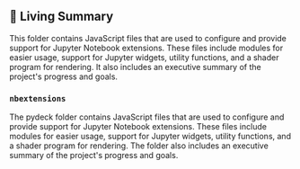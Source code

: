 

<!-- Living README Summary -->
## 🌳 Living Summary

This folder contains JavaScript files that are used to configure and provide support for Jupyter Notebook extensions. These files include modules for easier usage, support for Jupyter widgets, utility functions, and a shader program for rendering. It also includes an executive summary of the project's progress and goals.


### `nbextensions`

The pydeck folder contains JavaScript files that are used to configure and provide support for Jupyter Notebook extensions. These files include modules for easier usage, support for Jupyter widgets, utility functions, and a shader program for rendering. The folder also includes an executive summary of the project's progress and goals.

<!-- Living README Summary -->